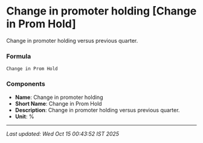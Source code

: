 # Change in promoter holding [Change in Prom Hold]
Change in promoter holding versus previous quarter.

### Formula
```text
Change in Prom Hold
```


### Components
- **Name**: Change in promoter holding
- **Short Name**: Change in Prom Hold
- **Description**: Change in promoter holding versus previous quarter.
- **Unit**: %

---
*Last updated: Wed Oct 15 00:43:52 IST 2025*
